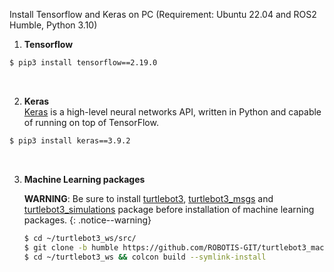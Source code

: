 <!-- ## [Software Setup](#software-setup) -->

Install Tensorflow and Keras on PC (Requirement: Ubuntu 22.04 and ROS2 Humble, Python 3.10)

1. **Tensorflow**
``` bash
$ pip3 install tensorflow==2.19.0
```  
<br>

2. **Keras**  
[Keras](https://keras.io/) is a high-level neural networks API, written in Python and capable of running on top of TensorFlow.  
``` bash
$ pip3 install keras==3.9.2
```  
<br>

3. **Machine Learning packages**

    **WARNING**: Be sure to install [turtlebot3](https://github.com/ROBOTIS-GIT/turtlebot3), [turtlebot3_msgs](https://github.com/ROBOTIS-GIT/turtlebot3_msgs) and [turtlebot3_simulations](https://github.com/ROBOTIS-GIT/turtlebot3_simulations) package before installation of machine learning packages.
    {: .notice--warning}

    ``` bash
    $ cd ~/turtlebot3_ws/src/
    $ git clone -b humble https://github.com/ROBOTIS-GIT/turtlebot3_machine_learning.git
    $ cd ~/turtlebot3_ws && colcon build --symlink-install
    ```
